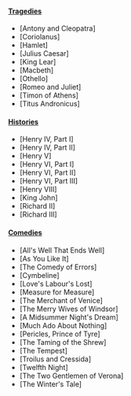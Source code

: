 <div class="xpanel-group" id="accordion">
  <div class="panel panel-play-list">
    <h4>
      <a data-toggle="collapse" data-parent="#accordion" href="#tragedies">
      Tragedies</a>
    </h4>
    <div id="tragedies" class="panel-collapse collapse {{ #in-tragedies }}">
      <ul>
        <li>[Antony and Cleopatra]</li>
        <li>[Coriolanus]</li>
        <li>[Hamlet]</li>
        <li>[Julius Caesar]</li>
        <li>[King Lear]</li>
        <li>[Macbeth]</li>
        <li>[Othello]</li>
        <li>[Romeo and Juliet]</li>
        <li>[Timon of Athens]</li>
        <li>[Titus Andronicus]</li>
      <ul>
    </div>
  </div>
  <div class="panel panel-play-list">
    <h4>
      <a data-toggle="collapse" data-parent="#accordion" href="#histories">
      Histories</a>
    </h4>
    <div id="histories" class="panel-collapse collapse {{ #in-histories }}">
      <div class="xpanel-body">
      <ul>
        <li>[Henry IV, Part I]</li>
        <li>[Henry IV, Part II]</li>
        <li>[Henry V]</li>
        <li>[Henry VI, Part I]</li>
        <li>[Henry VI, Part II]</li>
        <li>[Henry VI, Part III]</li>
        <li>[Henry VIII]</li>
        <li>[King John]</li>
        <li>[Richard II]</li>
        <li>[Richard III]</li>
      <ul>
      </div>
    </div>
  </div>
  <div class="panel panel-play-list">
    <h4>
      <a data-toggle="collapse" data-parent="#accordion" href="#comedies">
      Comedies</a>
    </h4>
    <div id="comedies" class="panel-collapse collapse {{ #in-comedies }}">
      <ul>
        <li>[All's Well That Ends Well]</li>
        <li>[As You Like It]</li>
        <li>[The Comedy of Errors]</li>
        <li>[Cymbeline]</li>
        <li>[Love's Labour's Lost]</li>
        <li>[Measure for Measure]</li>
        <li>[The Merchant of Venice]</li>
        <li>[The Merry Wives of Windsor]</li>
        <li>[A Midsummer Night's Dream]</li>
        <li>[Much Ado About Nothing]</li>
        <li>[Pericles, Prince of Tyre]</li>
        <li>[The Taming of the Shrew]</li>
        <li>[The Tempest]</li>
        <li>[Troilus and Cressida]</li>
        <li>[Twelfth Night]</li>
        <li>[The Two Gentlemen of Verona]</li>
        <li>[The Winter's Tale]</li>
      </ul>
    </div>
  </div>
</div>
